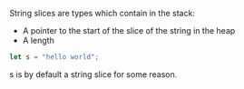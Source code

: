 String slices are types which contain in the stack:
- A pointer to the start of the slice of the string in the heap
- A length

```rust
let s = "hello world";
```
s is by default a string slice for some reason.